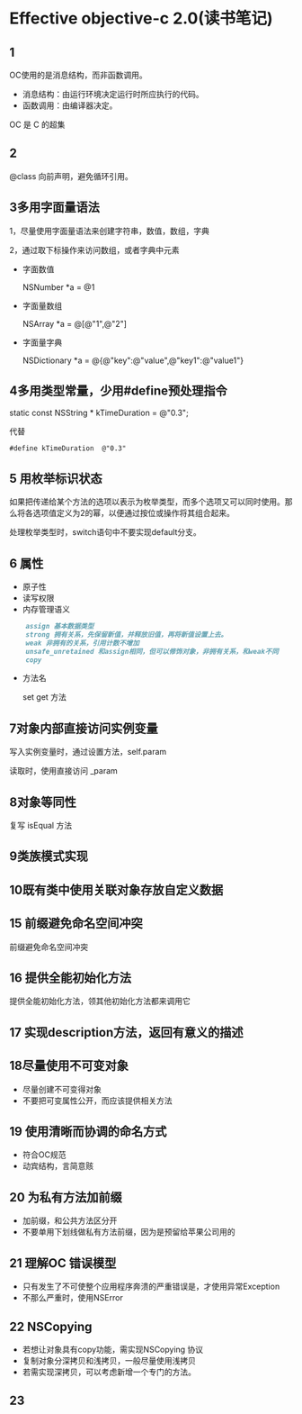 # Effective objective-c 2.0(读书笔记)

## 1


OC使用的是消息结构，而非函数调用。

* 消息结构：由运行环境决定运行时所应执行的代码。
* 函数调用：由编译器决定。

OC 是 C 的超集


## 2


@class 向前声明，避免循环引用。



## 3多用字面量语法


1，尽量使用字面量语法来创建字符串，数值，数组，字典

2，通过取下标操作来访问数组，或者字典中元素


* 字面数值
    
    NSNumber *a = @1
    
* 字面量数组

    NSArray *a = @[@"1",@"2"]
    

* 字面量字典

    NSDictionary *a = @{@"key":@"value",@"key1":@"value1"}
    

## 4多用类型常量，少用#define预处理指令


static const NSString * kTimeDuration = @"0.3";

代替

`#define kTimeDuration  @"0.3"` 


## 5 用枚举标识状态


如果把传递给某个方法的选项以表示为枚举类型，而多个选项又可以同时使用。那么将各选项值定义为2的幂，以便通过按位或操作将其组合起来。


处理枚举类型时，switch语句中不要实现default分支。


## 6 属性

* 原子性
* 读写权限
* 内存管理语义
    
```markdown
    assign 基本数据类型
    strong 拥有关系，先保留新值，并释放旧值，再将新值设置上去。
    weak 非拥有的关系，引用计数不增加
    unsafe_unretained 和assign相同，但可以修饰对象，非拥有关系，和weak不同
    copy 
```
    
    
* 方法名

    set get 方法
    
## 7对象内部直接访问实例变量

写入实例变量时，通过设置方法，self.param 

读取时，使用直接访问  _param

## 8对象等同性

复写 isEqual 方法

## 9类族模式实现


## 10既有类中使用关联对象存放自定义数据

## 15 前缀避免命名空间冲突

前缀避免命名空间冲突

## 16 提供全能初始化方法

提供全能初始化方法，领其他初始化方法都来调用它

## 17 实现description方法，返回有意义的描述

## 18尽量使用不可变对象

* 尽量创建不可变得对象
* 不要把可变属性公开，而应该提供相关方法

## 19 使用清晰而协调的命名方式
* 符合OC规范
* 动宾结构，言简意赅

## 20 为私有方法加前缀
* 加前缀，和公共方法区分开
* 不要单用下划线做私有方法前缀，因为是预留给苹果公司用的
## 21 理解OC 错误模型

* 只有发生了不可使整个应用程序奔溃的严重错误是，才使用异常Exception
* 不那么严重时，使用NSError

## 22 NSCopying

* 若想让对象具有copy功能，需实现NSCopying 协议
* 复制对象分深拷贝和浅拷贝，一般尽量使用浅拷贝
* 若需实现深拷贝，可以考虑新增一个专门的方法。

## 23






